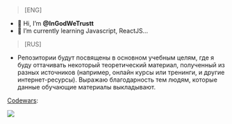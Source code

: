 > [ENG]
- 👋 Hi, I’m **@InGodWeTrustt**
- 🌱 I’m currently learning Javascript, ReactJS...

> [RUS]
- Репозитории будут посвящены в основном учебным целям, где я буду оттачивать некоторый теоретический материал, полученный из разных источников (например, онлайн курсы или тренинги, и другие интернет-ресурсы). 
Выражаю благодарность тем людям, которые данные обучающие материалы выкладывают.

[Codewars](https://www.codewars.com/users/InGodWeTrustt):

![](https://www.codewars.com/users/InGodWeTrustt/badges/large)
<!---
InGodWeTrustt/InGodWeTrustt is a ✨ special ✨ repository because its `README.md` (this file) appears on your GitHub profile.
You can click the Preview link to take a look at your changes.
--->
